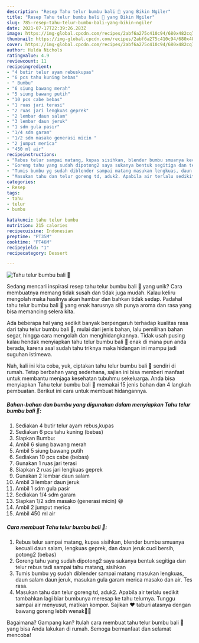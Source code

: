 ```yaml
---
description: "Resep Tahu telur bumbu bali 🌱 yang Bikin Ngiler"
title: "Resep Tahu telur bumbu bali 🌱 yang Bikin Ngiler"
slug: 785-resep-tahu-telur-bumbu-bali-yang-bikin-ngiler
date: 2021-07-17T22:39:26.283Z
image: https://img-global.cpcdn.com/recipes/2abf6a275c410c94/680x482cq70/tahu-telur-bumbu-bali-foto-resep-utama.jpg
thumbnail: https://img-global.cpcdn.com/recipes/2abf6a275c410c94/680x482cq70/tahu-telur-bumbu-bali-foto-resep-utama.jpg
cover: https://img-global.cpcdn.com/recipes/2abf6a275c410c94/680x482cq70/tahu-telur-bumbu-bali-foto-resep-utama.jpg
author: Hulda Nichols
ratingvalue: 4.9
reviewcount: 11
recipeingredient:
- "4 butir telur ayam rebuskupas"
- "6 pcs tahu kuning bebas"
- " Bumbu"
- "6 siung bawang merah"
- "5 siung bawang putih"
- "10 pcs cabe bebas"
- "1 ruas jari terasi"
- "2 ruas jari lengkuas geprek"
- "2 lembar daun salam"
- "3 lembar daun jeruk"
- "1 sdm gula pasir"
- "1/4 sdm garam"
- "1/2 sdm masako generasi micin "
- "2 jumput merica"
- "450 ml air"
recipeinstructions:
- "Rebus telur sampai matang, kupas sisihkan, blender bumbu smuanya kecuali daun salam, lengkuas geprek, dan daun jeruk cuci bersih, potong2 (bebas)"
- "Goreng tahu yang sudah dipotong2 saya sukanya bentuk segitiga dan telur rebus tadi sampai tahu matang, sisihkan"
- "Tumis bumbu yg sudah diblender sampai matang masukan lengkuas, daun salam daun jeruk, masukan gula garam merica masako dan air. Tes rasa."
- "Masukan tahu dan telur goreng td, aduk2. Apabila air terlalu sedikit tambahkan lagi biar bumbunya meresap ke tahu telurnya. Tunggu sampai air menyusut, matikan kompor. Sajikan ♥️ taburi atasnya dengan bawang goreng lebih wenak👍🏻"
categories:
- Resep
tags:
- tahu
- telur
- bumbu

katakunci: tahu telur bumbu 
nutrition: 215 calories
recipecuisine: Indonesian
preptime: "PT35M"
cooktime: "PT46M"
recipeyield: "1"
recipecategory: Dessert

---
```



![Tahu telur bumbu bali 🌱](https://img-global.cpcdn.com/recipes/2abf6a275c410c94/680x482cq70/tahu-telur-bumbu-bali-foto-resep-utama.jpg)

Sedang mencari inspirasi resep tahu telur bumbu bali 🌱 yang unik? Cara membuatnya memang tidak susah dan tidak juga mudah. Kalau keliru mengolah maka hasilnya akan hambar dan bahkan tidak sedap. Padahal tahu telur bumbu bali 🌱 yang enak harusnya sih punya aroma dan rasa yang bisa memancing selera kita.

Ada beberapa hal yang sedikit banyak berpengaruh terhadap kualitas rasa dari tahu telur bumbu bali 🌱, mulai dari jenis bahan, lalu pemilihan bahan segar, hingga cara mengolah dan menghidangkannya. Tidak usah pusing kalau hendak menyiapkan tahu telur bumbu bali 🌱 enak di mana pun anda berada, karena asal sudah tahu triknya maka hidangan ini mampu jadi suguhan istimewa.




Nah, kali ini kita coba, yuk, ciptakan tahu telur bumbu bali 🌱 sendiri di rumah. Tetap berbahan yang sederhana, sajian ini bisa memberi manfaat untuk membantu menjaga kesehatan tubuhmu sekeluarga. Anda bisa menyiapkan Tahu telur bumbu bali 🌱 memakai 15 jenis bahan dan 4 langkah pembuatan. Berikut ini cara untuk membuat hidangannya.

<!--inarticleads1-->

##### Bahan-bahan dan bumbu yang digunakan dalam menyiapkan Tahu telur bumbu bali 🌱:

1. Sediakan 4 butir telur ayam rebus,kupas
1. Sediakan 6 pcs tahu kuning (bebas)
1. Siapkan  Bumbu:
1. Ambil 6 siung bawang merah
1. Ambil 5 siung bawang putih
1. Sediakan 10 pcs cabe (bebas)
1. Gunakan 1 ruas jari terasi
1. Siapkan 2 ruas jari lengkuas geprek
1. Gunakan 2 lembar daun salam
1. Ambil 3 lembar daun jeruk
1. Ambil 1 sdm gula pasir
1. Sediakan 1/4 sdm garam
1. Siapkan 1/2 sdm masako (generasi micin) 😆
1. Ambil 2 jumput merica
1. Ambil 450 ml air




<!--inarticleads2-->

##### Cara membuat Tahu telur bumbu bali 🌱:

1. Rebus telur sampai matang, kupas sisihkan, blender bumbu smuanya kecuali daun salam, lengkuas geprek, dan daun jeruk cuci bersih, potong2 (bebas)
1. Goreng tahu yang sudah dipotong2 saya sukanya bentuk segitiga dan telur rebus tadi sampai tahu matang, sisihkan
1. Tumis bumbu yg sudah diblender sampai matang masukan lengkuas, daun salam daun jeruk, masukan gula garam merica masako dan air. Tes rasa.
1. Masukan tahu dan telur goreng td, aduk2. Apabila air terlalu sedikit tambahkan lagi biar bumbunya meresap ke tahu telurnya. Tunggu sampai air menyusut, matikan kompor. Sajikan ♥️ taburi atasnya dengan bawang goreng lebih wenak👍🏻




Bagaimana? Gampang kan? Itulah cara membuat tahu telur bumbu bali 🌱 yang bisa Anda lakukan di rumah. Semoga bermanfaat dan selamat mencoba!
